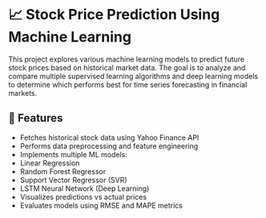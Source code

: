 # 📈 Stock Price Prediction Using Machine Learning
This project explores various machine learning models to predict future stock prices based on historical market data. The goal is to analyze and compare multiple supervised learning algorithms and deep learning models to determine which performs best for time series forecasting in financial markets.

## 🔧 Features
- Fetches historical stock data using Yahoo Finance API
- Performs data preprocessing and feature engineering
- Implements multiple ML models:
- Linear Regression
- Random Forest Regressor
- Support Vector Regressor (SVR)
- LSTM Neural Network (Deep Learning)
- Visualizes predictions vs actual prices
- Evaluates models using RMSE and MAPE metrics
